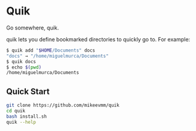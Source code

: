 # Quik

Go somewhere, quik.

quik lets you define bookmarked directories to quickly go to.
For example:

```bash
$ quik add "$HOME/Documents" docs
"docs" → "/home/miguelmurca/Documents"
$ quik docs
$ echo $(pwd)
/home/miguelmurca/Documents
```

## Quick Start

```bash
git clone https://github.com/mikeevmm/quik
cd quik
bash install.sh
quik --help
```
